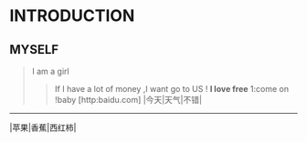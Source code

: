 # INTRODUCTION
## MYSELF
> I am a girl 
>> If I have a lot of money ,I want go to US !
>>**I love free**
1:come on !baby
[http:baidu.com]
|今天|天气|不错|
---------------
|苹果|香蕉|西红柿|

